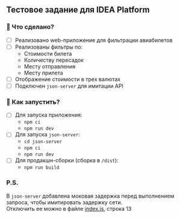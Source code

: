 ## Тестовое задание для IDEA Platform

### 💪 Что сделано?
- [ ] Реализовано web-приложение для фильтрации авиабилетов
- [ ] Реализованы фильтры по:
  - Стоимости билета
  - Количеству пересадок
  - Месту отправления
  - Месту прилета
- [ ] Отображение стоимости в трех валютах
- [ ] Подключен `json-server` для имитации API

### 🚀 Как запустить?
- [ ] Для запуска приложения:
    - `npm ci`
    - `npm run dev`
- [ ] Для запуска `json-server`:
  - `cd json-server`
  - `npm ci`
  - `npm run dev`
- [ ] Для продакшн-сборки (сборка в `/dist`):
  - `npm run build`

### P.S. 
В `json-server` добавлена моковая задержка перед выполнением запроса, чтобы имитировать задержку сети.  
Отключить ее можно в файле [index.js](./json-server/index.js), строка 13